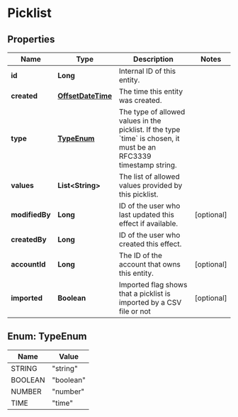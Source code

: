 

# Picklist

## Properties

Name | Type | Description | Notes
------------ | ------------- | ------------- | -------------
**id** | **Long** | Internal ID of this entity. | 
**created** | [**OffsetDateTime**](OffsetDateTime.md) | The time this entity was created. | 
**type** | [**TypeEnum**](#TypeEnum) | The type of allowed values in the picklist. If the type &#x60;time&#x60; is chosen, it must be an RFC3339 timestamp string. | 
**values** | **List&lt;String&gt;** | The list of allowed values provided by this picklist. | 
**modifiedBy** | **Long** | ID of the user who last updated this effect if available. |  [optional]
**createdBy** | **Long** | ID of the user who created this effect. | 
**accountId** | **Long** | The ID of the account that owns this entity. |  [optional]
**imported** | **Boolean** | Imported flag shows that a picklist is imported by a CSV file or not |  [optional]



## Enum: TypeEnum

Name | Value
---- | -----
STRING | &quot;string&quot;
BOOLEAN | &quot;boolean&quot;
NUMBER | &quot;number&quot;
TIME | &quot;time&quot;



